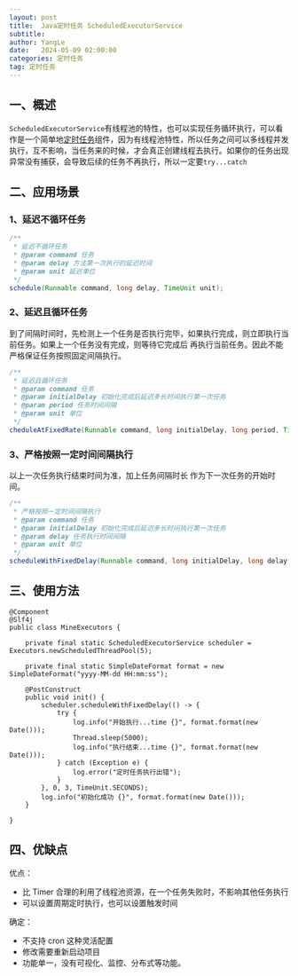 ```yaml
---
layout: post
title:  Java定时任务 ScheduledExecutorService
subtitle:
author: YangLe
date:   2024-05-09 02:00:00
categories: 定时任务
tag: 定时任务
---
```






## 一、概述

`ScheduledExecutorService`有线程池的特性，也可以实现任务循环执行，可以看作是一个简单地[定时任务](https://so.csdn.net/so/search?q=定时任务&spm=1001.2101.3001.7020)组件，因为有线程池特性，所以任务之间可以多线程并发执行，互不影响，当任务来的时候，才会真正创建线程去执行。如果你的任务出现异常没有捕获，会导致后续的任务不再执行，所以一定要`try...catch`



## 二、应用场景

### 1、延迟不循环任务

```java
/**
 * 延迟不循环任务
 * @param command 任务 
 * @param delay 方法第一次执行的延迟时间
 * @param unit 延迟单位
 */
schedule(Runnable command, long delay, TimeUnit unit);
```

### 2、延迟且循环任务

到了间隔时间时，先检测上一个任务是否执行完毕，如果执行完成，则立即执行当前任务。如果上一个任务没有完成，则等待它完成后 再执行当前任务。因此不能严格保证任务按照固定间隔执行。

```java
/**
 * 延迟且循环任务
 * @param command 任务
 * @param initialDelay 初始化完成后延迟多长时间执行第一次任务
 * @param period 任务时间间隔
 * @param unit 单位
 */
cheduleAtFixedRate(Runnable command, long initialDelay, long period, TimeUnit unit);
```

### 3、严格按照一定时间间隔执行

以上一次任务执行结束时间为准，加上任务间隔时长 作为下一次任务的开始时间。

```java
/**
 * 严格按照一定时间间隔执行
 * @param command 任务
 * @param initialDelay 初始化完成后延迟多长时间执行第一次任务
 * @param delay 任务执行时间间隔
 * @param unit 单位
 */
scheduleWithFixedDelay(Runnable command, long initialDelay, long delay, TimeUnit unit);
```



## 三、使用方法

```
@Component
@Slf4j
public class MineExecutors {

    private final static ScheduledExecutorService scheduler = Executors.newScheduledThreadPool(5);

    private final static SimpleDateFormat format = new SimpleDateFormat("yyyy-MM-dd HH:mm:ss");

    @PostConstruct
    public void init() {
        scheduler.scheduleWithFixedDelay(() -> {
            try {
                log.info("开始执行...time {}", format.format(new Date()));
                Thread.sleep(5000);
                log.info("执行结束...time {}", format.format(new Date()));
            } catch (Exception e) {
                log.error("定时任务执行出错");
            }
        }, 0, 3, TimeUnit.SECONDS);
        log.info("初始化成功 {}", format.format(new Date()));
    }

}
```



## 四、优缺点

优点：

- 比 Timer 合理的利用了线程池资源，在一个任务失败时，不影响其他任务执行
- 可以设置周期定时执行，也可以设置触发时间

确定：

- 不支持 cron 这种灵活配置
- 修改需要重新启动项目
- 功能单一，没有可视化、监控、分布式等功能。